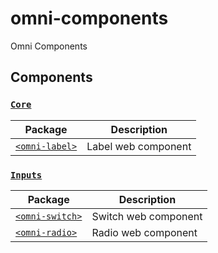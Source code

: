 # omni-components
Omni Components

## Components

### [`Core`](src/core/README.md)

| Package                                                          | Description                                       |
|------------------------------------------------------------------|---------------------------------------------------|
| [`<omni-label>`](src/core/label/README.md)                       | Label web component                               |

### [`Inputs`](src/inputs/README.md)

| Package                                                          | Description                                       |
|------------------------------------------------------------------|---------------------------------------------------|
| [`<omni-switch>`](src/inputs/switch/README.md)                   | Switch web component                              |
| [`<omni-radio>`](src/inputs/radio/README.md)            | Radio web component                               |